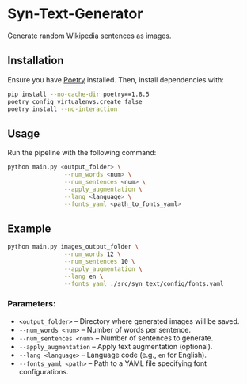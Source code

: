 # Syn-Text-Generator  
Generate random Wikipedia sentences as images.  

## Installation  

Ensure you have [Poetry](https://python-poetry.org/) installed. Then, install dependencies with:  

```bash
pip install --no-cache-dir poetry==1.8.5
poetry config virtualenvs.create false
poetry install --no-interaction
```
## Usage

Run the pipeline with the following command:
```bash
python main.py <output_folder> \
                --num_words <num> \
                --num_sentences <num> \
                --apply_augmentation \
                --lang <language> \
                --fonts_yaml <path_to_fonts_yaml>
```

## Example
```bash
python main.py images_output_folder \
                --num_words 12 \
                --num_sentences 10 \
                --apply_augmentation \
                --lang en \
                --fonts_yaml ./src/syn_text/config/fonts.yaml
```

### Parameters:  

- `<output_folder>` – Directory where generated images will be saved.  
- `--num_words <num>` – Number of words per sentence.  
- `--num_sentences <num>` – Number of sentences to generate.  
- `--apply_augmentation` – Apply text augmentation (optional).  
- `--lang <language>` – Language code (e.g., `en` for English).  
- `--fonts_yaml <path>` – Path to a YAML file specifying font configurations.  
